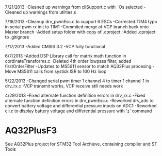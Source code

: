 7/21/2013
-Cleaned up warnings from cliSupport.c with -Os selected
-Cleaned up warnings from utilties.s

7/18/2013
-Cleanup drv_pwmEsc.c to support 6 ESCs
-Corrected TIM4 typo in serial pwm rx init to TIM1
-Commited merge of VCP branch back onto Master branch
-Added setup folder with copy of .cproject
-Added .cproject to .gitignore

7/17/2013
-Added CMSIS 3.2
-VCP fully functional

6/7/2013
-Added DSP Library call for matrix math function in cordinateTransforms.c
-Deleted 4th order lowpass filter, added firstOrderFilter
-Updates to MS5611 sensor to match AQ32Plus procesing
-Move MS5611 calls from systick ISR to 100 Hz loop

5/22/2013
-Changed serial pwm timer 1 channel 4 to timer 1 channel 1 in drv_rx.c
-VCP transmit works, VCP receive still needs work

4/29/2013
-Fixed alternate function definition errors in drv_rx.c
-Fixed alternate function definition errors in drv_pwmEsc.c
-Reworked drv_adc to convert battery voltage and differential pressure inputs on ADC1
-Reworked cli.c to display battery voltage and differential pressure with 'z' command

AQ32PlusF3
==============

See AQ32Plus project for STM32 Tool Archieve, containing compiler and ST Tools

